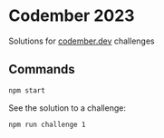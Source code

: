 # Codember 2023

Solutions for [codember.dev](https://codember.dev/) challenges

## Commands

```bash
npm start
```

See the solution to a challenge:

```bash
npm run challenge 1
```
